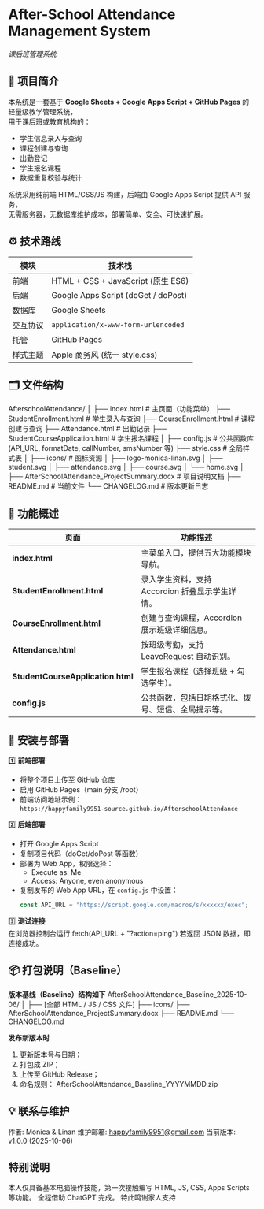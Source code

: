 # After-School Attendance Management System  
_课后班管理系统_

## 🎯 项目简介
本系统是一套基于 **Google Sheets + Google Apps Script + GitHub Pages** 的轻量级教学管理系统，  
用于课后班或教育机构的：
- 学生信息录入与查询  
- 课程创建与查询  
- 出勤登记  
- 学生报名课程  
- 数据重复校验与统计  

系统采用纯前端 HTML/CSS/JS 构建，后端由 Google Apps Script 提供 API 服务，  
无需服务器，无数据库维护成本，部署简单、安全、可快速扩展。

## ⚙️ 技术路线
| 模块 | 技术栈 |
|------|---------|
| 前端 | HTML + CSS + JavaScript (原生 ES6) |
| 后端 | Google Apps Script (doGet / doPost) |
| 数据库 | Google Sheets |
| 交互协议 | `application/x-www-form-urlencoded` |
| 托管 | GitHub Pages |
| 样式主题 | Apple 商务风 (统一 style.css) |


## 🗂️ 文件结构
AfterschoolAttendance/
│
├── index.html # 主页面（功能菜单）
├── StudentEnrollment.html # 学生录入与查询
├── CourseEnrollment.html # 课程创建与查询
├── Attendance.html # 出勤记录
├── StudentCourseApplication.html # 学生报名课程
│
├── config.js # 公共函数库 (API_URL, formatDate, callNumber, smsNumber 等)
├── style.css # 全局样式表
│
├── icons/ # 图标资源
│ ├── logo-monica-linan.svg
│ ├── student.svg
│ ├── attendance.svg
│ ├── course.svg
│ └── home.svg
│
├── AfterSchoolAttendance_ProjectSummary.docx # 项目说明文档
├── README.md # 当前文件
└── CHANGELOG.md # 版本更新日志

## 🚀 功能概述
| 页面 | 功能描述 |
|------|------------|
| **index.html** | 主菜单入口，提供五大功能模块导航。 |
| **StudentEnrollment.html** | 录入学生资料，支持 Accordion 折叠显示学生详情。 |
| **CourseEnrollment.html** | 创建与查询课程，Accordion 展示班级详细信息。 |
| **Attendance.html** | 按班级考勤，支持 LeaveRequest 自动识别。 |
| **StudentCourseApplication.html** | 学生报名课程（选择班级 + 勾选学生）。 |
| **config.js** | 公共函数，包括日期格式化、拨号、短信、全局提示等。 |

## 🔧 安装与部署
1️⃣ **前端部署**  
- 将整个项目上传至 GitHub 仓库  
- 启用 GitHub Pages（main 分支 /root）  
- 前端访问地址示例：  
  `https://happyfamily9951-source.github.io/AfterschoolAttendance`

2️⃣ **后端部署**  
- 打开 Google Apps Script  
- 复制项目代码（doGet/doPost 等函数）  
- 部署为 Web App，权限选择：
  - Execute as: Me  
  - Access: Anyone, even anonymous  
- 复制发布的 Web App URL，在 `config.js` 中设置：  
  ```js
  const API_URL = "https://script.google.com/macros/s/xxxxxx/exec";

3️⃣ **测试连接**  
在浏览器控制台运行 fetch(API_URL + "?action=ping")
若返回 JSON 数据，即连接成功。

## 📦 打包说明（Baseline）
**版本基线（Baseline）结构如下**
AfterSchoolAttendance_Baseline_2025-10-06/
│
├── [全部 HTML / JS / CSS 文件]
├── icons/
├── AfterSchoolAttendance_ProjectSummary.docx
├── README.md
└── CHANGELOG.md

**发布新版本时**
1. 更新版本号与日期；
2. 打包成 ZIP；
3. 上传至 GitHub Release；
4. 命名规则：
  AfterSchoolAttendance_Baseline_YYYYMMDD.zip

## 💡 联系与维护
作者: Monica & Linan
维护邮箱: happyfamily9951@gmail.com
当前版本: v1.0.0 (2025-10-06)

## 特别说明
本人仅具备基本电脑操作技能，第一次接触编写 HTML, JS, CSS, Apps Scripts 等功能。
全程借助 ChatGPT 完成。
特此鸣谢家人支持
